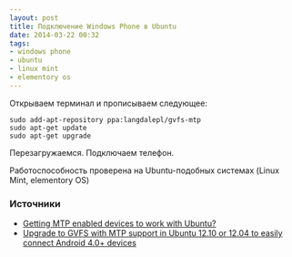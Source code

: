 ```yaml
---
layout: post
title: Подключение Windows Phone в Ubuntu
date: 2014-03-22 00:32
tags:
- windows phone
- ubuntu
- linux mint
- elementory os
---
```


Открываем терминал и прописываем следующее:

```
sudo add-apt-repository ppa:langdalepl/gvfs-mtp
sudo apt-get update
sudo apt-get upgrade
```

Перезагружаемся. Подключаем телефон.

Работоспособность проверена на Ubuntu-подобных системах (Linux Mint, elementory OS)

### Источники
* [Getting MTP enabled devices to work with Ubuntu?](http://askubuntu.com/questions/87667/getting-mtp-enabled-devices-to-work-with-ubuntu/308366#308366)
* [Upgrade to GVFS with MTP support in Ubuntu 12.10 or 12.04 to easily connect Android 4.0+ devices](http://www.webupd8.org/2013/01/upgrade-to-gvfs-with-mtp-support-in.html)
